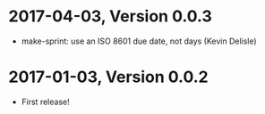2017-04-03, Version 0.0.3
=========================

 * make-sprint: use an ISO 8601 due date, not days (Kevin Delisle)


2017-01-03, Version 0.0.2
=========================

 * First release!
